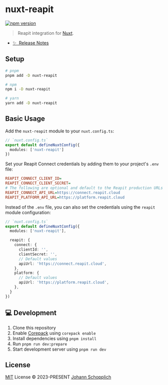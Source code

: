 # nuxt-reapit

[![npm version](https://img.shields.io/npm/v/nuxt-reapit?color=a1b858&label=)](https://www.npmjs.com/package/nuxt-reapit)

> Reapit integration for [Nuxt](https://nuxt.com).

- [✨ &nbsp;Release Notes](https://github.com/johannschopplich/nuxt-reapit/releases)

## Setup

```bash
# pnpm
pnpm add -D nuxt-reapit

# npm
npm i -D nuxt-reapit

# yarn
yarn add -D nuxt-reapit
```

## Basic Usage

Add the `nuxt-reapit` module to your `nuxt.config.ts`:

```ts
// `nuxt.config.ts`
export default defineNuxtConfig({
  modules: ['nuxt-reapit']
})
```

Set your Reapit Connect credentials by adding them to your project's `.env` file:

```ini
REAPIT_CONNECT_CLIENT_ID=
REAPIT_CONNECT_CLIENT_SECRET=
# The following are optional and default to the Reapit production URLs
REAPIT_CONNECT_API_URL=https://connect.reapit.cloud
REAPIT_PLATFORM_API_URL=https://platform.reapit.cloud
```

Instead of the `.env` file, you can also set the credentials using the `reapit` module configuration:

```ts
// `nuxt.config.ts`
export default defineNuxtConfig({
  modules: ['nuxt-reapit'],

  reapit: {
    connect: {
      clientId: '',
      clientSecret: '',
      // Default values
      apiUrl: 'https://connect.reapit.cloud',
    },
    platform: {
      // Default values
      apiUrl: 'https://platform.reapit.cloud',
    },
  }
})
```

## 💻 Development

1. Clone this repository
2. Enable [Corepack](https://github.com/nodejs/corepack) using `corepack enable`
3. Install dependencies using `pnpm install`
4. Run `pnpm run dev:prepare`
5. Start development server using `pnpm run dev`

## License

[MIT](./LICENSE) License © 2023-PRESENT [Johann Schopplich](https://github.com/johannschopplich)
